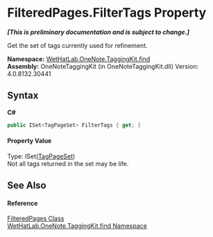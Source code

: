 # FilteredPages.FilterTags Property 
 _**\[This is preliminary documentation and is subject to change.\]**_

Get the set of tags currently used for refinement.

**Namespace:**&nbsp;<a href="0e3a8efd-07d2-1709-b1cd-709153222081">WetHatLab.OneNote.TaggingKit.find</a><br />**Assembly:**&nbsp;OneNoteTaggingKit (in OneNoteTaggingKit.dll) Version: 4.0.8132.30441

## Syntax

**C#**<br />
``` C#
public ISet<TagPageSet> FilterTags { get; }
```


#### Property Value
Type: ISet(<a href="8abe04f4-0682-74c0-5557-fa48d6eff35f">TagPageSet</a>)<br />Not all tags returned in the set may be life.

## See Also


#### Reference
<a href="7f546c1f-e562-e088-88e0-8a854b71cada">FilteredPages Class</a><br /><a href="0e3a8efd-07d2-1709-b1cd-709153222081">WetHatLab.OneNote.TaggingKit.find Namespace</a><br />